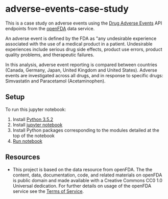 # adverse-events-case-study

This is a case study on adverse events using the [Drug Adverse Events](https://open.fda.gov/drug/event/) API endpoints from the [openFDA](https://open.fda.gov/drug/) data service.

An adverse event is defined by the FDA as "any undesirable experience associated with the use of a medical product in a patient.
Undesirable experiences include serious drug side effects, product use errors, product quality problems, and therapeutic failures.

In this analysis, adverse event reporting is compared between countries (Canada, Germany, Japan, United Kingdom and United States). Adverse events are investigated across all drugs, and in response to specific drugs: Simvastatin and Paracetamol (Acetaminophen).

## Setup

To run this jupyter notebook:

1. Install [Python 3.5.2](https://www.python.org/downloads/release/python-352/)
2. Install [jupyter notebook](http://jupyter.readthedocs.io/en/latest/install.html)
3. Install Python packages corresponding to the modules detailed at the top of the notebook
4. [Run notebook](https://jupyter-notebook-beginner-guide.readthedocs.io/en/latest/execute.html)


## Resources

- This project is based on the data resource from openFDA. The the content, data, documentation, code, and related materials on openFDA is public domain and made available with a Creative Commons CC0 1.0 Universal dedication. For further details on usage of the openFDA service see the [Terms of Service](https://open.fda.gov/terms/).


